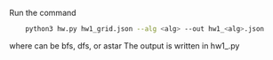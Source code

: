 Run the command
```bash
    python3 hw.py hw1_grid.json --alg <alg> --out hw1_<alg>.json
```

where <alg> can be bfs, dfs, or astar
The output is written in hw1_<alg>.py
